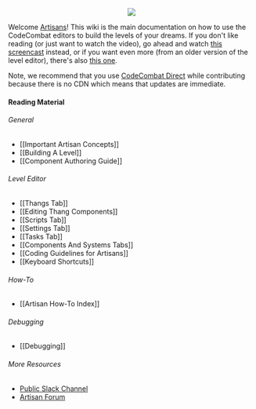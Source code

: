 <div style="text-align:center"><img src ="https://popey456963.github.io/s/CoCo.png" /></div>

Welcome [Artisans](http://codecombat.com/contribute/artisan)! This wiki is the main documentation on how to use the CodeCombat editors to build the levels of your dreams. If you don't like reading (or just want to watch the video), go ahead and watch [this screencast](https://www.youtube.com/watch?v=CDu3SDrjZKI&feature=youtu.be) instead, or if you want even more (from an older version of the level editor), there's also [this one](https://vimeo.com/codecombat/mirage-maker).

Note, we recommend that you use [CodeCombat Direct](http://direct.codecombat.com) while contributing because there is no CDN which means that updates are immediate.

#### Reading Material

###### General

* [[Important Artisan Concepts]]
* [[Building A Level]]
* [[Component Authoring Guide]]

###### Level Editor

* [[Thangs Tab]]
* [[Editing Thang Components]]
* [[Scripts Tab]]
* [[Settings Tab]]
* [[Tasks Tab]]
* [[Components And Systems Tabs]]
* [[Coding Guidelines for Artisans]]
* [[Keyboard Shortcuts]]

###### How-To

* [[Artisan How-To Index]]

###### Debugging

* [[Debugging]]

###### More Resources

* [Public Slack Channel](https://coco-slack-invite.herokuapp.com/)
* [Artisan Forum](http://discourse.codecombat.com/category/artisan)